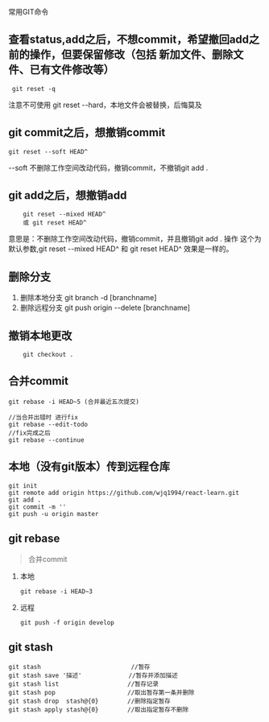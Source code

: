 常用GIT命令

## 查看status,add之后，不想commit，希望撤回add之前的操作，但要保留修改（包括 新加文件、删除文件、已有文件修改等）
``` git reset -q```

注意不可使用 git reset --hard，本地文件会被替换，后悔莫及

## git commit之后，想撤销commit
```git reset --soft HEAD^```

--soft 不删除工作空间改动代码，撤销commit，不撤销git add .

## git add之后，想撤销add

```
	git reset --mixed HEAD^  
	或 git reset HEAD^
```

意思是：不删除工作空间改动代码，撤销commit，并且撤销git add . 操作
这个为默认参数,git reset --mixed HEAD^ 和 git reset HEAD^ 效果是一样的。

## 删除分支
1. 删除本地分支 git branch -d [branchname] 
2. 删除远程分支 git push origin --delete [branchname] 

## 撤销本地更改
```
	git checkout .
```

## 合并commit
```
git rebase -i HEAD~5 (合并最近五次提交)

//当合并出错时 进行fix
git rebase --edit-todo
//fix完成之后
git rebase --continue
```

## 本地（没有git版本）传到远程仓库
```
git init
git remote add origin https://github.com/wjq1994/react-learn.git
git add .
git commit -m ''
git push -u origin master
```

## git rebase

> 合并commit

1. 本地
    ```
    git rebase -i HEAD~3
    ```
2. 远程
   ```
   git push -f origin develop
   ```

## git stash

```
git stash                         //暂存
git stash save '描述'             //暂存并添加描述
git stash list                   //暂存记录
git stash pop                    //取出暂存第一条并删除
git stash drop  stash@{0}        //删除指定暂存
git stash apply stash@{0}        //取出指定暂存不删除
```

